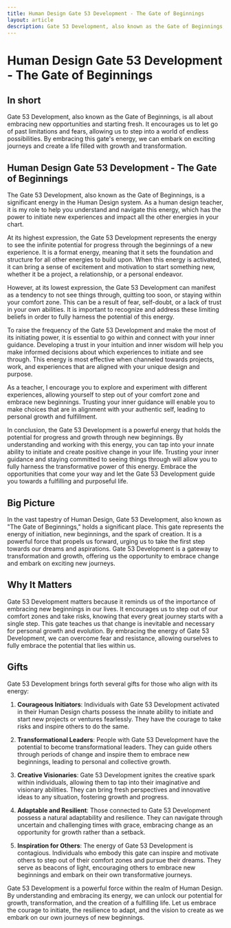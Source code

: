 ```yaml
---
title: Human Design Gate 53 Development - The Gate of Beginnings 
layout: article
description: Gate 53 Development, also known as the Gate of Beginnings, is all about embracing new opportunities and starting fresh. It encourages us to let go of past limitations and fears, allowing us to step into a world of endless possibilities. By embracing this gate's energy, we can embark on exciting journeys and create a life filled with growth and transformation.
---
```

# Human Design Gate 53 Development - The Gate of Beginnings 
## In short
 Gate 53 Development, also known as the Gate of Beginnings, is all about embracing new opportunities and starting fresh. It encourages us to let go of past limitations and fears, allowing us to step into a world of endless possibilities. By embracing this gate's energy, we can embark on exciting journeys and create a life filled with growth and transformation.

## Human Design Gate 53 Development - The Gate of Beginnings 
The Gate 53 Development, also known as the Gate of Beginnings, is a significant energy in the Human Design system. As a human design teacher, it is my role to help you understand and navigate this energy, which has the power to initiate new experiences and impact all the other energies in your chart.

At its highest expression, the Gate 53 Development represents the energy to see the infinite potential for progress through the beginnings of a new experience. It is a format energy, meaning that it sets the foundation and structure for all other energies to build upon. When this energy is activated, it can bring a sense of excitement and motivation to start something new, whether it be a project, a relationship, or a personal endeavor.

However, at its lowest expression, the Gate 53 Development can manifest as a tendency to not see things through, quitting too soon, or staying within your comfort zone. This can be a result of fear, self-doubt, or a lack of trust in your own abilities. It is important to recognize and address these limiting beliefs in order to fully harness the potential of this energy.

To raise the frequency of the Gate 53 Development and make the most of its initiating power, it is essential to go within and connect with your inner guidance. Developing a trust in your intuition and inner wisdom will help you make informed decisions about which experiences to initiate and see through. This energy is most effective when channeled towards projects, work, and experiences that are aligned with your unique design and purpose.

As a teacher, I encourage you to explore and experiment with different experiences, allowing yourself to step out of your comfort zone and embrace new beginnings. Trusting your inner guidance will enable you to make choices that are in alignment with your authentic self, leading to personal growth and fulfillment.

In conclusion, the Gate 53 Development is a powerful energy that holds the potential for progress and growth through new beginnings. By understanding and working with this energy, you can tap into your innate ability to initiate and create positive change in your life. Trusting your inner guidance and staying committed to seeing things through will allow you to fully harness the transformative power of this energy. Embrace the opportunities that come your way and let the Gate 53 Development guide you towards a fulfilling and purposeful life.
## Big Picture

In the vast tapestry of Human Design, Gate 53 Development, also known as "The Gate of Beginnings," holds a significant place. This gate represents the energy of initiation, new beginnings, and the spark of creation. It is a powerful force that propels us forward, urging us to take the first step towards our dreams and aspirations. Gate 53 Development is a gateway to transformation and growth, offering us the opportunity to embrace change and embark on exciting new journeys.

## Why It Matters

Gate 53 Development matters because it reminds us of the importance of embracing new beginnings in our lives. It encourages us to step out of our comfort zones and take risks, knowing that every great journey starts with a single step. This gate teaches us that change is inevitable and necessary for personal growth and evolution. By embracing the energy of Gate 53 Development, we can overcome fear and resistance, allowing ourselves to fully embrace the potential that lies within us.

## Gifts

Gate 53 Development brings forth several gifts for those who align with its energy:

1. **Courageous Initiators**: Individuals with Gate 53 Development activated in their Human Design charts possess the innate ability to initiate and start new projects or ventures fearlessly. They have the courage to take risks and inspire others to do the same.

2. **Transformational Leaders**: People with Gate 53 Development have the potential to become transformational leaders. They can guide others through periods of change and inspire them to embrace new beginnings, leading to personal and collective growth.

3. **Creative Visionaries**: Gate 53 Development ignites the creative spark within individuals, allowing them to tap into their imaginative and visionary abilities. They can bring fresh perspectives and innovative ideas to any situation, fostering growth and progress.

4. **Adaptable and Resilient**: Those connected to Gate 53 Development possess a natural adaptability and resilience. They can navigate through uncertain and challenging times with grace, embracing change as an opportunity for growth rather than a setback.

5. **Inspiration for Others**: The energy of Gate 53 Development is contagious. Individuals who embody this gate can inspire and motivate others to step out of their comfort zones and pursue their dreams. They serve as beacons of light, encouraging others to embrace new beginnings and embark on their own transformative journeys.

Gate 53 Development is a powerful force within the realm of Human Design. By understanding and embracing its energy, we can unlock our potential for growth, transformation, and the creation of a fulfilling life. Let us embrace the courage to initiate, the resilience to adapt, and the vision to create as we embark on our own journeys of new beginnings.